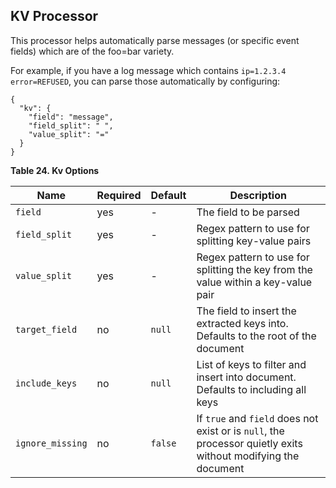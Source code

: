 ## KV Processor

This processor helps automatically parse messages (or specific event fields) which are of the foo=bar variety.

For example, if you have a log message which contains `ip=1.2.3.4 error=REFUSED`, you can parse those automatically by configuring:
    
    
    {
      "kv": {
        "field": "message",
        "field_split": " ",
        "value_split": "="
      }
    }

 **Table 24. Kv Options**

Name |  Required |  Default |  Description  
---|---|---|---  
`field`| yes| -| The field to be parsed  
`field_split`| yes| -| Regex pattern to use for splitting key-value pairs  
`value_split`| yes| -| Regex pattern to use for splitting the key from the value within a key-value pair  
`target_field`| no| `null`| The field to insert the extracted keys into. Defaults to the root of the document  
`include_keys`| no| `null`| List of keys to filter and insert into document. Defaults to including all keys  
`ignore_missing`| no| `false`| If `true` and `field` does not exist or is `null`, the processor quietly exits without modifying the document  
  
  


